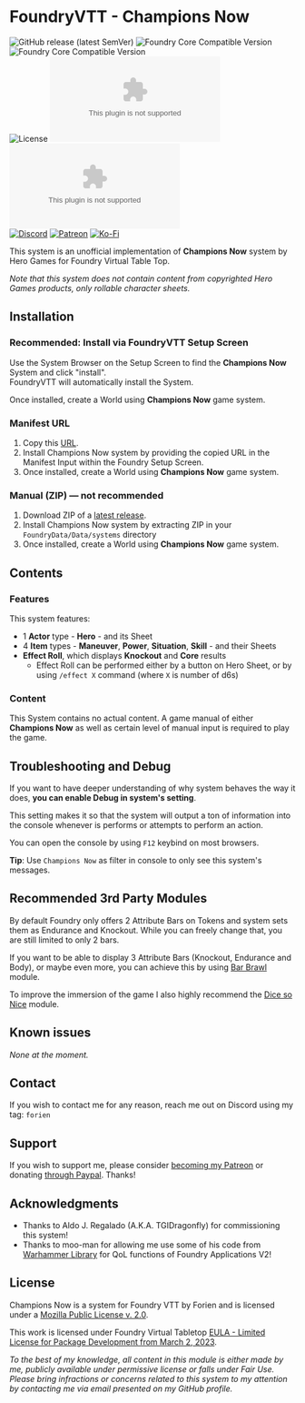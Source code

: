 # FoundryVTT - Champions Now
![GitHub release (latest SemVer)](https://img.shields.io/github/v/release/Foundry-Workshop/champions-now?style=for-the-badge)
![Foundry Core Compatible Version](https://img.shields.io/badge/dynamic/json.svg?url=https%3A%2F%2Fraw.githubusercontent.com%2FFFoundry-Workshop%2Fchampions-now%2Fmaster%2Fdist%2Fsystem.json&label=Foundry%20Min%20Version&query=$.compatibility.minimum&colorB=orange&style=for-the-badge)
![Foundry Core Compatible Version](https://img.shields.io/badge/dynamic/json.svg?url=https%3A%2F%2Fraw.githubusercontent.com%2FFFoundry-Workshop%2Fchampions-now%2Fmaster%2Fdist%2Fsystem.json&label=Foundry%20Verified&query=$.compatibility.verified&colorB=orange&style=for-the-badge)  
![License](https://img.shields.io/github/license/Foundry-Workshop/champions-now?style=for-the-badge) ![GitHub Releases](https://img.shields.io/github/downloads/Foundry-Workshop/champions-now/latest/module.zip?style=for-the-badge)
![GitHub All Releases](https://img.shields.io/github/downloads/Foundry-Workshop/champions-now/module.zip?style=for-the-badge&label=Downloads+total)  
[![Discord](https://img.shields.io/badge/Discord-%235865F2.svg?style=for-the-badge&logo=discord&logoColor=white&link=https%3A%2F%2Fdiscord.gg%2FXkTFv8DRDc)](https://discord.gg/XkTFv8DRDc)
[![Patreon](https://img.shields.io/badge/Patreon-F96854?style=for-the-badge&logo=patreon&logoColor=white)](https://www.patreon.com/foundryworkshop)
[![Ko-Fi](https://img.shields.io/badge/Ko--fi-F16061?style=for-the-badge&logo=ko-fi&logoColor=white)](https://ko-fi.com/forien)

This system is an unofficial implementation of **Champions Now** system by Hero Games for Foundry Virtual Table Top.  

*Note that this system does not contain content from copyrighted Hero Games products, only rollable character sheets.*


## Installation

### Recommended: Install via FoundryVTT Setup Screen

Use the System Browser on the Setup Screen to find the **Champions Now** System and click "install".  
FoundryVTT will automatically install the System.

Once installed, create a World using **Champions Now** game system.

### Manifest URL

1. Copy this [URL](https://github.com/Foundry-Workshop/champions-now/releases/latest/download/system.json).
2. Install Champions Now system by providing the copied URL in the Manifest Input within the Foundry Setup Screen.
3. Once installed, create a World using **Champions Now** game system.

### Manual (ZIP) — not recommended

1. Download ZIP of a [latest release](https://github.com/Foundry-Workshop/champions-now/releases/latest/download/system.zip).
2. Install Champions Now system by extracting ZIP in your `FoundryData/Data/systems` directory
3. Once installed, create a World using **Champions Now** game system.



## Contents
### Features
This system features:
- 1 **Actor** type - **Hero** - and its Sheet
- 4 **Item** types - **Maneuver**, **Power**, **Situation**, **Skill** - and their Sheets
- **Effect Roll**, which displays **Knockout** and **Core** results
  - Effect Roll can be performed either by a button on Hero Sheet, or by using `/effect X` command (where `X` is number of d6s) 

### Content
This System contains no actual content. A game manual of either **Champions Now** as well as certain level of manual input is required to play the game.

## Troubleshooting and Debug
If you want to have deeper understanding of why system behaves the way it does, **you can enable Debug in system's setting**.

This setting makes it so that the system will output a ton of information into the console whenever is performs or attempts to perform an action.

You can open the console by using `F12` keybind on most browsers.

**Tip**: Use `Champions Now` as filter in console to only see this system's messages.


## Recommended 3rd Party Modules
By default Foundry only offers 2 Attribute Bars on Tokens and system sets them as Endurance and Knockout. While you can freely change that, you are still limited to only 2 bars.

If you want to be able to display 3 Attribute Bars (Knockout, Endurance and Body), or maybe even more, you can achieve this by using [Bar Brawl](https://foundryvtt.com/packages/barbrawl) module.

To improve the immersion of the game I also highly recommend the [Dice so Nice](https://foundryvtt.com/packages/dice-so-nice/) module.

## Known issues

_None at the moment._

## Contact

If you wish to contact me for any reason, reach me out on Discord using my tag: `forien`


## Support

If you wish to support me, please consider [becoming my Patreon](https://www.patreon.com/foundryworkshop) or donating [through Paypal](https://www.paypal.com/cgi-bin/webscr?cmd=_s-xclick&hosted_button_id=6P2RRX7HVEMV2&source=url). Thanks!




## Acknowledgments
* Thanks to Aldo J. Regalado (A.K.A. TGIDragonfly) for commissioning this system!
* Thanks to moo-man for allowing me use some of his code from [Warhammer Library](https://github.com/moo-man/WarhammerLibrary-FVTT) for QoL functions of Foundry Applications V2!


## License

Champions Now is a system for Foundry VTT by Forien and is licensed under a [Mozilla Public License v. 2.0](https://github.com/Foundry-Workshop/champions-now/blob/master/LICENSE).

This work is licensed under Foundry Virtual Tabletop [EULA - Limited License for Package Development from March 2, 2023](https://foundryvtt.com/article/license/).

_To the best of my knowledge, all content in this module is either made by me, publicly available under permissive license or falls under Fair Use. Please bring infractions or concerns related to this system to my attention by contacting me via email presented on my GitHub profile._ 
